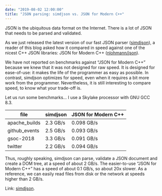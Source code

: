 ```yaml
---
date: "2019-08-02 12:00:00"
title: "JSON parsing: simdjson vs. JSON for Modern C++"
---
```




JSON is the ubiquitous data format on the Internet. There is a lot of JSON that needs to be parsed and validated.

As we just released the latest version of our fast JSON parser ([simdjson](https://github.com/lemire/simdjson)), a reader of this blog asked how it compared in speed against one of the nicest C++ JSON libraries: JSON for Modern C++ ([nlohmann/json](https://github.com/nlohmann/json)).

We have not reported on benchmarks against &ldquo;JSON for Modern C++&rdquo; because we knew that it was not designed for raw speed. It is designed for ease-of-use: it makes the life of the programmer as easy as possible. In contrast, simdjson optimizes for speed, even when it requires a bit more work from the programmer. Nevertheless, it is still interesting to compare speed, to know what your trade-off is.

Let us run some benchmarks&hellip; I use a Skylake processor with GNU GCC 8.3.

file                     |simdjson                 |JSON for Modern C++      |
-------------------------|-------------------------|-------------------------|
apache_builds            |2.3 GB/s                 |0.098 GB/s               |
github_events            |2.5 GB/s                 |0.093 GB/s               |
gsoc-2018                |3.3 GB/s                 |0.091 GB/s               |
twitter                  |2.2 GB/s                 |0.094 GB/s               |


Thus, roughly speaking, simdjson can parse, validate a JSON document and create a DOM tree, at a speed of about 2 GB/s. The easier-to-use &ldquo;JSON for Modern C++&rdquo; has a speed of about 0.1 GB/s, so about 20x slower. As a reference, we can easily read files from disk or the network at speeds higher than 2 GB/s.

Link: [simdjson](https://github.com/lemire/simdjson).

